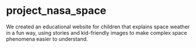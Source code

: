 # project_nasa_space
We created an educational website for children that explains space weather in a fun way, using stories and kid-friendly images to make complex space phenomena easier to understand.
